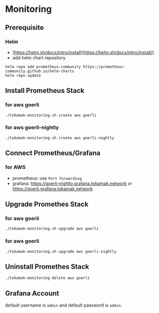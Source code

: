 # Monitoring

## Prerequisite

### Helm

* [https://helm.sh/docs/intro/install](https://helm.sh/docs/intro/install/)
* add helm chart repository

```
helm repo add prometheus-community https://prometheus-community.github.io/helm-charts
helm repo update
```

## Install Prometheus Stack

### for aws goerli

```
./tokamak-monitoring.sh create aws goerli
```

### for aws goerli-nightly

```
./tokamak-monitoring.sh create aws goerli-nightly
```

## Connect Prometheus/Grafana

### for AWS

- prometheus: use `Port Forwarding`
- grafana: https://goerli-nightly.grafana.tokamak.network or https://goerli.grafana.tokamak.network

## Upgrade Promethes Stack

### for aws goerli

```
./tokamak-monitoring.sh upgrade aws goerli
```

### for aws goerli

```
./tokamak-monitoring.sh upgrade aws goerli-nightly
```

## Uninstall Promethes Stack

```
./tokamak-monitoring delete aws goerli
```

## Grafana Account

default username is `admin` and default password is `admin`.

